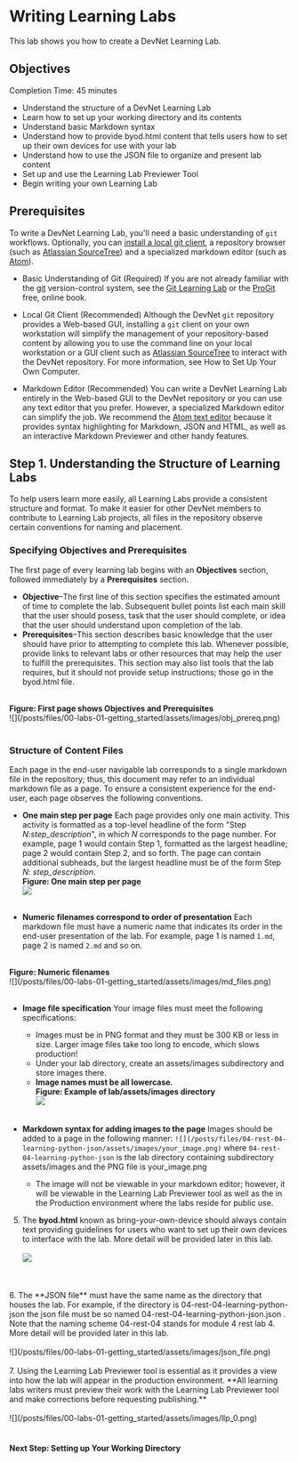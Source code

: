 # Writing Learning Labs

This lab shows you how to create a DevNet Learning Lab.

## Objectives ##

Completion Time: 45 minutes

* Understand the structure of a DevNet Learning Lab
* Learn how to set up your working directory and its contents
* Understand basic Markdown syntax
* Understand how to provide byod.html content that tells users how to set up their own devices for use with your lab
* Understand how to use the JSON file to organize and present lab content
* Set up and use the Learning Lab Previewer Tool
* Begin writing your own Learning Lab


## Prerequisites

To write a DevNet Learning Lab, you'll need a basic understanding of `git` workflows. Optionally, you can [install a local git client](https://git-scm.com/book/en/v2/Getting-Started-Installing-Git), a repository browser (such as [Atlassian SourceTree](https://www.sourcetreeapp.com)) and a specialized markdown editor (such as [Atom](https://atom.io/)).

* Basic Understanding of Git (Required)
If you are not already familiar with the [git](https://git-scm.com/) version-control system, see the [Git Learning Lab](https://learninglabs.cisco.com/lab/git-intro/step/1) or the [ProGit](https://progit.org/) free, online book.

* Local Git Client (Recommended)
Although the DevNet `git` repository provides a Web-based GUI, installing a `git` client on your own workstation will simplify the management of your repository-based content by allowing you to use the command line on your local workstation or a GUI client such as [Atlassian SourceTree](https://www.sourcetreeapp.com) to interact with the DevNet repository. For more information, see How to Set Up Your Own Computer.

* Markdown Editor (Recommended)
You can write a DevNet Learning Lab entirely in the Web-based GUI to the DevNet repository or you can use any text editor that you prefer. However, a specialized Markdown editor can simplify the job. We recommend the [Atom text editor](https://atom.io/) because it provides syntax highlighting for Markdown, JSON and HTML, as well as an interactive Markdown Previewer and other handy features.
<!--
It's a good idea to associate your markdown files such as 1.md with your markdown editor to make file access easier.
-->



## Step 1. Understanding the Structure of Learning Labs
To help users learn more easily, all Learning Labs provide a consistent structure and format. To make it easier for other DevNet members to contribute to Learning Lab projects, all files in the repository observe certain conventions for naming and placement.

### Specifying Objectives and Prerequisites
The first page of every learning lab begins with an __Objectives__ section, followed immediately by a __Prerequisites__ section.
  *  **Objective**&ndash;The first line of this section specifies the estimated amount of time to complete the lab. Subsequent bullet points list each main skill that the user should posess, task that the user should complete, or idea that the user should understand upon completion of the lab.
  * **Prerequisites**&ndash;This section describes basic knowledge that the user should have prior to attempting to complete this lab. Whenever possible, provide links to relevant labs or other resources that may help the user to fulfill the prerequisites. This section may also list tools that the lab requires, but it should not provide setup instructions; those go in the byod.html file.
  <br/>
  <b>Figure: First page shows Objectives and Prerequisites</b>
  <br/>
  ![](/posts/files/00-labs-01-getting_started/assets/images/obj_prereq.png)
  <br/>
  <br/>

### Structure of Content Files

Each page in the end-user navigable lab corresponds to a single markdown file in the repository; thus, this document may refer to an individual markdown file as a page.  To ensure a consistent experience for the end-user, each page observes the following conventions.

* **One main step per page**
Each page provides only one main activity. This activity is formatted as a top-level headline of the form "Step *N*:*step_description*", in which *N* corresponds to the page number. For example, page 1 would contain Step 1, formatted as the largest headline; page 2 would contain Step 2, and so forth.  The page can contain additional subheads, but the largest headline must be of the form Step *N*: *step_description*.
  <br/>
  <b>Figure: One main step per page</b>
  <br/>
  ![](/posts/files/00-labs-01-getting_started/assets/images/step_one.png)
  <br/>
  <br/>

*  **Numeric filenames correspond to order of presentation**
Each markdown file must have a numeric name that indicates its order in the end-user presentation of the lab.  For example, page 1 is named `1.md`, page 2 is named `2.md` and so on.
  <br/>
  <b>Figure: Numeric filenames</b>
  <br/>
  ![](/posts/files/00-labs-01-getting_started/assets/images/md_files.png)
  <br/>
  <br/>  

* **Image file specification**
Your image files must meet the following specifications:

    * Images must be in PNG format and they must be 300 KB or less in size.  Larger image files take too long to encode, which slows production!
    * Under your lab directory, create an assets/images subdirectory and store images there.
    * **Image names must be all lowercase**.
        <br/>
          <b>Figure: Example of lab/assets/images directory</b>
        <br/>
        ![](/posts/files/00-labs-01-getting_started/assets/images/images.png)
        <br/>
        <br/>  

* **Markdown syntax for adding images to the page**
Images should be added to a page in the following manner: `![](/posts/files/04-rest-04-learning-python-json/assets/images/your_image.png)` where `04-rest-04-learning-python-json` is the lab directory containing subdirectory assets/images and the PNG file is your_image.png
  * The image will not be viewable in your markdown editor; however, it will be viewable in the Learning Lab Previewer tool as well as the in the Production environment where the labs reside for public use.
5.  The **byod.html** known as bring-your-own-device should always contain text providing guidelines for users who want to set up their own devices to interface with the lab.  More detail will be provided later in this lab.<br/><br/>
![](/posts/files/00-labs-01-getting_started/assets/images/byod_file.png)
<br/>
<br/>  
6. The **JSON file** must have the same name as the directory that houses the lab.  For example, if the directory is 04-rest-04-learning-python-json the json file must be so named 04-rest-04-learning-python-json.json .  Note that the naming scheme 04-rest-04 stands for module 4 rest lab 4. More detail will be provided later in this lab.<br/><br/>
![](/posts/files/00-labs-01-getting_started/assets/images/json_file.png)
<br/>
<br/>  
7. Using the Learning Lab Previewer tool is essential as it provides a view into how the lab will appear in the production environment.  **All learning labs writers must preview their work with the Learning Lab Previewer tool and make corrections before requesting publishing.**<br/><br/>
![](/posts/files/00-labs-01-getting_started/assets/images/llp_0.png)
<br/>
<br/>  


#### Next Step: Setting up Your Working Directory
